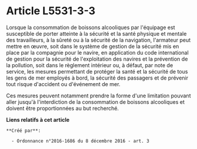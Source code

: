 # Article L5531-3-3

Lorsque la consommation de boissons alcooliques par l'équipage est susceptible de porter atteinte à la sécurité et la santé
physique et mentale des travailleurs, à la sûreté ou à la sécurité de la navigation, l'armateur peut mettre en œuvre, soit
dans le système de gestion de la sécurité mis en place par la compagnie pour le navire, en application du code international
de gestion pour la sécurité de l'exploitation des navires et la prévention de la pollution, soit dans le règlement intérieur
ou, à défaut, par note de service, les mesures permettant de protéger la santé et la sécurité de tous les gens de mer
employés à bord, la sécurité des passagers et de prévenir tout risque d'accident ou d'événement de mer.

Ces mesures peuvent notamment prendre la forme d'une limitation pouvant aller jusqu'à l'interdiction de la consommation de
boissons alcooliques et doivent être proportionnées au but recherché.

**Liens relatifs à cet article**

	**Créé par**:

	  - Ordonnance n°2016-1686 du 8 décembre 2016 - art. 3
